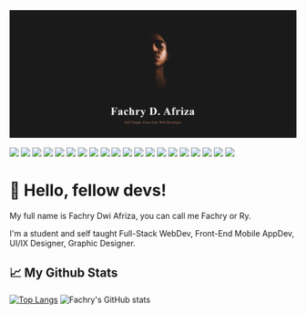 ![FachryAfrz-Banner](/images/banner.png)

![](https://img.shields.io/badge/Windows-informational?style=flat&logo=windows&logoColor=white&color=00adef)
![](https://img.shields.io/badge/Android-informational?style=flat&logo=android&logoColor=white&color=3DDC84)
![](https://img.shields.io/badge/Visual%20Studio%20Code-informational?style=flat&logo=visualstudiocode&logoColor=white&color=0078d7)
![](https://img.shields.io/badge/Python-informational?style=flat&logo=python&logoColor=white&color=4B8BBE)
![](https://img.shields.io/badge/HTML-informational?style=flat&logo=html5&logoColor=white&color=E44D26)
![](https://img.shields.io/badge/CSS-informational?style=flat&logo=css3&logoColor=white&color=2965f1)
![](https://img.shields.io/badge/JavaScript-informational?style=flat&logo=javascript&logoColor=white&color=F0DB4F)
![](https://img.shields.io/badge/PHP-informational?style=flat&logo=php&logoColor=white&color=787CB5)
![](https://img.shields.io/badge/CodeIgniter-informational?style=flat&logo=codeigniter&logoColor=white&color=dd4814)
![](https://img.shields.io/badge/Laravel-informational?style=flat&logo=laravel&logoColor=white&color=F05340)
![](https://img.shields.io/badge/Dart-informational?style=flat&logo=dart&logoColor=white&color=0075BA)
![](https://img.shields.io/badge/Flutter-informational?style=flat&logo=flutter&logoColor=white&color=42A5F5)
![](https://img.shields.io/badge/MySQL-informational?style=flat&logo=mysql&logoColor=white&color=00758f)
![](https://img.shields.io/badge/Figma-informational?style=flat&logo=figma&logoColor=white&color=e04a34)
![](https://img.shields.io/badge/Photoshop-informational?style=flat&logo=adobephotoshop&logoColor=white&color=3c327b)
![](https://img.shields.io/badge/Illustrator-informational?style=flat&logo=adobeillustrator&logoColor=white&color=f8a829)
![](https://img.shields.io/badge/Premiere%20Pro-informational?style=flat&logo=adobepremierepro&logoColor=white&color=393665)
![](https://img.shields.io/badge/Blender-informational?style=flat&logo=blender&logoColor=white&color=EA7600)
![](https://img.shields.io/badge/Unity-informational?style=flat&logo=unity&logoColor=white&color=222c37)
![](https://img.shields.io/badge/Canva-informational?style=flat&logo=canva&logoColor=white&color=20c4cb)

# 👋 Hello, fellow devs!

My full name is Fachry Dwi Afriza, you can call me Fachry or Ry.

I'm a student and self taught Full-Stack WebDev, Front-End Mobile AppDev, UI/IX Designer, Graphic Designer.

## 📈 My Github Stats

[![Top Langs](https://github-readme-stats.vercel.app/api/top-langs/?username=anuraghazra&theme=onedark&layout=compact)](https://github.com/anuraghazra/github-readme-stats)
![Fachry's GitHub stats](https://github-readme-stats.vercel.app/api?username=fachryafrz&show_icons=true&theme=onedark&hide=contribs,prs&custom_title=FachryAfrz%20Stats)
